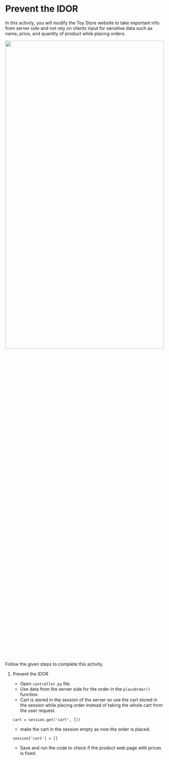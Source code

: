 Prevent the IDOR
======================
In this activity, you will modify the Toy Store website to take important info from server side and not rely on clients input for sensitive data such as name, price, and quantity of product while placing orders.


<img src= "https://s3-whjr-curriculum-uploads.whjr.online/efed72ae-00ea-4a10-80bc-97040fe5784c.gif" width = "100%" height = "50%">


Follow the given steps to complete this activity.
1. Prevent the IDOR
   * Open `controller.py` file.
   * Use data from the server side for the order in the `placeOrder()` function.
   * Cart is stored in the session of the server so use the cart stored in the session while placing order instead of taking the whole cart from the user request.
    ```
    cart = session.get('cart', [])
    ```
    * make the cart in the session empty as now the order is placed.
    ```
    session['cart'] = []
    ```
   
   * Save and run the code to check if the product web page with prices is fixed.
